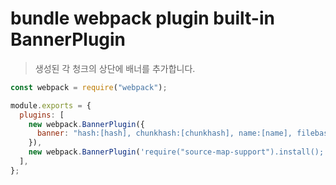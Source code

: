 # bundle webpack plugin built-in BannerPlugin

> 생성된 각 청크의 상단에 배너를 추가합니다.

```js
const webpack = require("webpack");

module.exports = {
  plugins: [
    new webpack.BannerPlugin({
      banner: "hash:[hash], chunkhash:[chunkhash], name:[name], filebase:[filebase], query:[query], file:[file]",
    }),
    new webpack.BannerPlugin('require("source-map-support").install();', { raw: true, entryOnly: false }),
  ],
};
```
